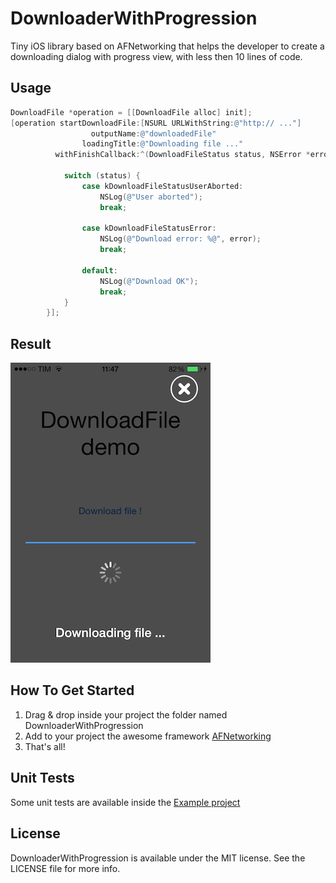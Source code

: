 DownloaderWithProgression
==================

Tiny iOS library based on AFNetworking that helps the developer to create a downloading dialog with progress view, with less then 10 lines of code.

Usage
---------
```objective-c
DownloadFile *operation = [[DownloadFile alloc] init];
[operation startDownloadFile:[NSURL URLWithString:@"http:// ..."]
                  outputName:@"downloadedFile"
                loadingTitle:@"Downloading file ..."
          withFinishCallback:^(DownloadFileStatus status, NSError *error) {
			 
            switch (status) {
                case kDownloadFileStatusUserAborted:
                    NSLog(@"User aborted");
                    break;
						
                case kDownloadFileStatusError:
                    NSLog(@"Download error: %@", error);
                    break;
						
                default:
                    NSLog(@"Download OK");
                    break;
            }
        }];
```

Result
---------
![ScreenShot](screen.PNG)

How To Get Started 
---------
1. Drag & drop inside your project the folder named DownloaderWithProgression
2. Add to your project the awesome framework [AFNetworking](https://github.com/AFNetworking/AFNetworking)
3. That's all!

Unit Tests
---------
Some unit tests are available inside the [Example project](/example/DownloadWithProgression/DownloadWithProgressionTests/DownloadWithProgressionTests.m)

License 
---------
DownloaderWithProgression is available under the MIT license. See the LICENSE file for more info.